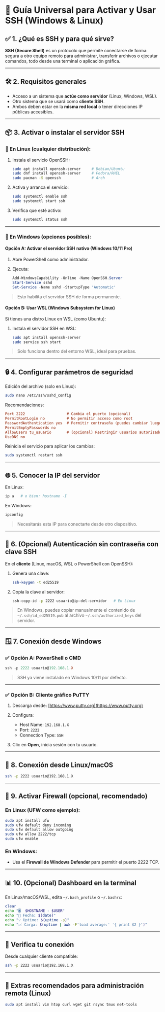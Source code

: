 # 🧩 Guía Universal para Activar y Usar SSH (Windows & Linux)

## ✅ 1. ¿Qué es SSH y para qué sirve?

**SSH (Secure Shell)** es un protocolo que permite conectarse de forma segura a otro equipo remoto para administrar, transferir archivos o ejecutar comandos, todo desde una terminal o aplicación gráfica.

---

## 🛠️ 2. Requisitos generales

* Acceso a un sistema que **actúe como servidor** (Linux, Windows, WSL).
* Otro sistema que se usará como **cliente SSH**.
* Ambos deben estar en la **misma red local** o tener direcciones IP públicas accesibles.

---

## 📦 3. Activar o instalar el servidor SSH

### 🔸 En Linux (cualquier distribución):

1. Instala el servicio OpenSSH:

   ```bash
   sudo apt install openssh-server     # Debian/Ubuntu
   sudo dnf install openssh-server     # Fedora/RHEL
   sudo pacman -S openssh              # Arch
   ```

2. Activa y arranca el servicio:

   ```bash
   sudo systemctl enable ssh
   sudo systemctl start ssh
   ```

3. Verifica que esté activo:

   ```bash
   sudo systemctl status ssh
   ```

---

### 🔸 En Windows (opciones posibles):

#### Opción A: Activar el servidor SSH nativo (Windows 10/11 Pro)

1. Abre PowerShell como administrador.
2. Ejecuta:

   ```powershell
   Add-WindowsCapability -Online -Name OpenSSH.Server
   Start-Service sshd
   Set-Service -Name sshd -StartupType 'Automatic'
   ```

> Esto habilita el servidor SSH de forma permanente.

#### Opción B: Usar WSL (Windows Subsystem for Linux)

Si tienes una distro Linux en WSL (como Ubuntu):

1. Instala el servidor SSH en WSL:

   ```bash
   sudo apt install openssh-server
   sudo service ssh start
   ```

> Solo funciona dentro del entorno WSL, ideal para pruebas.

---

## 🔒 4. Configurar parámetros de seguridad

Edición del archivo (solo en Linux):

```bash
sudo nano /etc/ssh/sshd_config
```

Recomendaciones:

```ini
Port 2222                   # Cambia el puerto (opcional)
PermitRootLogin no          # No permitir acceso como root
PasswordAuthentication yes  # Permitir contraseña (puedes cambiar luego)
PermitEmptyPasswords no
AllowUsers tu_usuario       # (opcional) Restringir usuarios autorizados
UseDNS no
```

Reinicia el servicio para aplicar los cambios:

```bash
sudo systemctl restart ssh
```

---

## 🌐 5. Conocer la IP del servidor

En Linux:

```bash
ip a   # o bien: hostname -I
```

En Windows:

```powershell
ipconfig
```

> Necesitarás esta IP para conectarte desde otro dispositivo.

---

## 🔐 6. (Opcional) Autenticación sin contraseña con clave SSH

En el **cliente** (Linux, macOS, WSL o PowerShell con OpenSSH):

1. Genera una clave:

   ```bash
   ssh-keygen -t ed25519
   ```

2. Copia la clave al servidor:

   ```bash
   ssh-copy-id -p 2222 usuario@ip-del-servidor   # En Linux
   ```

> En Windows, puedes copiar manualmente el contenido de `~/.ssh/id_ed25519.pub` al archivo `~/.ssh/authorized_keys` del servidor.

---

## 🪟 7. Conexión desde Windows

### ✅ Opción A: PowerShell o CMD

```powershell
ssh -p 2222 usuario@192.168.1.X
```

> SSH ya viene instalado en Windows 10/11 por defecto.

---

### ✅ Opción B: Cliente gráfico PuTTY

1. Descarga desde: [https://www.putty.org](https://www.putty.org)

2. Configura:

   * Host Name: `192.168.1.X`
   * Port: `2222`
   * Connection Type: `SSH`

3. Clic en **Open**, inicia sesión con tu usuario.

---

## 🐧 8. Conexión desde Linux/macOS

```bash
ssh -p 2222 usuario@192.168.1.X
```

---

## 🔐 9. Activar Firewall (opcional, recomendado)

### En Linux (UFW como ejemplo):

```bash
sudo apt install ufw
sudo ufw default deny incoming
sudo ufw default allow outgoing
sudo ufw allow 2222/tcp
sudo ufw enable
```

### En Windows:

* Usa el **Firewall de Windows Defender** para permitir el puerto 2222 TCP.

---

## 📊 10. (Opcional) Dashboard en la terminal

En Linux/macOS/WSL, edita `~/.bash_profile` o `~/.bashrc`:

```bash
clear
echo "🖥️  $HOSTNAME - $USER"
echo "📅 Fecha: $(date)"
echo "💡 Uptime: $(uptime -p)"
echo "📈 Carga: $(uptime | awk -F'load average:' '{ print $2 }')"
```

---

## 🧪 Verifica tu conexión

Desde cualquier cliente compatible:

```bash
ssh -p 2222 usuario@192.168.1.X
```

---

## 🧰 Extras recomendados para administración remota (Linux)

```bash
sudo apt install vim htop curl wget git rsync tmux net-tools
```
